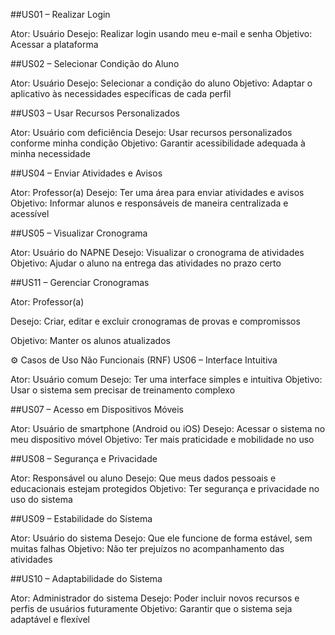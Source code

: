 ##US01 – Realizar Login

Ator: Usuário
Desejo: Realizar login usando meu e-mail e senha
Objetivo: Acessar a plataforma

##US02 – Selecionar Condição do Aluno

Ator: Usuário
Desejo: Selecionar a condição do aluno
Objetivo: Adaptar o aplicativo às necessidades específicas de cada perfil

##US03 – Usar Recursos Personalizados

Ator: Usuário com deficiência
Desejo: Usar recursos personalizados conforme minha condição
Objetivo: Garantir acessibilidade adequada à minha necessidade

##US04 – Enviar Atividades e Avisos

Ator: Professor(a)
Desejo: Ter uma área para enviar atividades e avisos
Objetivo: Informar alunos e responsáveis de maneira centralizada e acessível

##US05 – Visualizar Cronograma

Ator: Usuário do NAPNE
Desejo: Visualizar o cronograma de atividades
Objetivo: Ajudar o aluno na entrega das atividades no prazo certo

##US11 – Gerenciar Cronogramas

Ator: Professor(a)

Desejo: Criar, editar e excluir cronogramas de provas e compromissos

Objetivo: Manter os alunos atualizados

⚙️ Casos de Uso Não Funcionais (RNF)
US06 – Interface Intuitiva

Ator: Usuário comum
Desejo: Ter uma interface simples e intuitiva
Objetivo: Usar o sistema sem precisar de treinamento complexo

##US07 – Acesso em Dispositivos Móveis

Ator: Usuário de smartphone (Android ou iOS)
Desejo: Acessar o sistema no meu dispositivo móvel
Objetivo: Ter mais praticidade e mobilidade no uso

##US08 – Segurança e Privacidade

Ator: Responsável ou aluno
Desejo: Que meus dados pessoais e educacionais estejam protegidos
Objetivo: Ter segurança e privacidade no uso do sistema

##US09 – Estabilidade do Sistema

Ator: Usuário do sistema
Desejo: Que ele funcione de forma estável, sem muitas falhas
Objetivo: Não ter prejuízos no acompanhamento das atividades

##US10 – Adaptabilidade do Sistema

Ator: Administrador do sistema
Desejo: Poder incluir novos recursos e perfis de usuários futuramente
Objetivo: Garantir que o sistema seja adaptável e flexível
